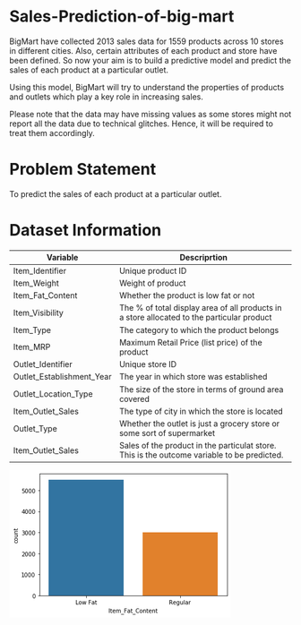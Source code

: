 # Sales-Prediction-of-big-mart
BigMart have collected 2013 sales data for 1559 products across 10 stores in different cities. Also, certain attributes of each product and store have been defined. So now your aim is to build a predictive model and predict the sales of each product at a particular outlet.

Using this model, BigMart will try to understand the properties of products and outlets which play a key role in increasing sales.

Please note that the data may have missing values as some stores might not report all the data due to technical glitches. Hence, it will be required to treat them accordingly.
# Problem Statement
To predict the sales of each product at a particular outlet.
# Dataset Information

| Variable      | Descriprtion  |
| ------------- | ------------- |
| Item_Identifier | Unique product ID  |
|Item_Weight  | Weight of product  |
| Item_Fat_Content  | Whether the product is low fat or not  |
| Item_Visibility  |  The % of total display area of all products in a store allocated to the particular product |
| Item_Type  | The category to which the product belongs  |
| Item_MRP  |Maximum Retail Price (list price) of the product  |
| Outlet_Identifier | Unique store ID |
| Outlet_Establishment_Year  | The year in which store was established  |
| Outlet_Location_Type  |The size of the store in terms of ground area covered  |
| Item_Outlet_Sales  | The type of city in which the store is located  |
| Outlet_Type  |Whether the outlet is just a grocery store or some sort of supermarket  |
| Item_Outlet_Sales  | Sales of the product in the particulat store. This is the outcome variable to be predicted.  |

<img src="https://github.com/sasikirankaye/Sales-Prediction-of-Big-Mart/blob/main/image/Item_Fat_Content.png">
